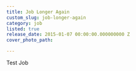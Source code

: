 ```yaml
---
title: Job Longer Again
custom_slug: job-longer-again
category: job
listed: true
release_date: 2015-01-07 00:00:00.000000000 Z
cover_photo_path: 

---
```

Test Job